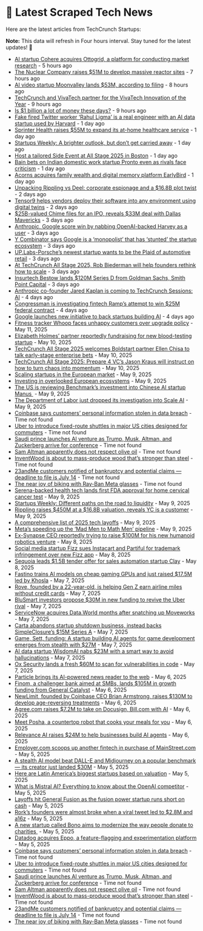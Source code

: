 
# 📰 Latest Scraped Tech News

Here are the latest articles from TechCrunch Startups:

**Note:** This data will refresh in Four hours interval. Stay tuned for the latest updates! 🔄
- [AI startup Cohere acquires Ottogrid, a platform for conducting market research](https://techcrunch.com/2025/05/16/ai-startup-cohere-acquires-ottogrid-a-platform-for-conducting-market-research/) - 5 hours ago
- [The Nuclear Company raises $51M to develop massive reactor sites](https://techcrunch.com/2025/05/16/the-nuclear-company-raises-51m-to-develop-massive-reactor-sites/) - 7 hours ago
- [AI video startup Moonvalley lands $53M, according to filing](https://techcrunch.com/2025/05/16/ai-video-startup-moonvalley-lands-53m-according-to-filing/) - 8 hours ago
- [TechCrunch and VivaTech partner for the VivaTech Innovation of the Year](https://techcrunch.com/2025/05/16/techcrunch-and-vivatech-partner-for-the-vivatech-innovation-of-the-year/) - 9 hours ago
- [Is $1 billion a lot of money these days?](https://techcrunch.com/podcast/is-1-billion-a-lot-of-money-these-days/) - 9 hours ago
- [Fake fired Twitter worker ‘Rahul Ligma’ is a real engineer with an AI data startup used by Harvard](https://techcrunch.com/2025/05/15/fake-fired-twitter-worker-rahul-ligma-is-a-real-engineer-with-an-ai-data-startup-used-by-harvard/) - 1 day ago
- [Sprinter Health raises $55M to expand its at-home healthcare service](https://techcrunch.com/2025/05/15/sprinter-health-raises-55m-to-expand-its-at-home-healthcare-service/) - 1 day ago
- [Startups Weekly: A brighter outlook, but don’t get carried away](https://techcrunch.com/2025/05/15/startups-weekly-a-brighter-outlook-but-dont-get-carried-away/) - 1 day ago
- [Host a tailored Side Event at All Stage 2025 in Boston](https://techcrunch.com/2025/05/15/host-a-tailored-side-event-at-all-stage-2025-in-boston/) - 1 day ago
- [Bain bets on Indian domestic work startup Pronto even as rivals face criticism](https://techcrunch.com/2025/05/15/bain-bets-on-indian-domestic-work-startup-pronto-even-as-rivals-face-criticism/) - 1 day ago
- [Acorns acquires family wealth and digital memory platform EarlyBird](https://techcrunch.com/2025/05/15/acorns-acquires-family-wealth-and-digital-memory-platform-earlybird/) - 1 day ago
- [Unpacking Rippling vs Deel: corporate espionage and a $16.8B plot twist](https://techcrunch.com/podcast/unpacking-rippling-vs-deel-corporate-espionage-and-a-16-8b-plot-twist/) - 2 days ago
- [Tensor9 helps vendors deploy their software into any environment using digital twins](https://techcrunch.com/2025/05/14/tensor9-helps-vendors-deploy-their-software-into-any-environment-using-digital-twins/) - 2 days ago
- [$25B-valued Chime files for an IPO, reveals $33M deal with Dallas Mavericks](https://techcrunch.com/2025/05/13/25b-valued-chime-files-for-an-ipo-reveals-33m-deal-with-dallas-mavericks/) - 3 days ago
- [Anthropic, Google score win by nabbing OpenAI-backed Harvey as a user](https://techcrunch.com/2025/05/13/anthropic-google-score-win-by-nabbing-openai-backed-harvey-as-a-user/) - 3 days ago
- [Y Combinator says Google is a ‘monopolist’ that has ‘stunted’ the startup ecosystem](https://techcrunch.com/2025/05/13/y-combinator-says-google-is-a-monopolist-that-has-stunted-the-startup-ecosystem/) - 3 days ago
- [UP.Labs-Porsche’s newest startup wants to be the Plaid of automotive retail](https://techcrunch.com/2025/05/13/up-labs-porsches-newest-startup-wants-to-be-the-plaid-of-automotive-retail/) - 3 days ago
- [At TechCrunch All Stage 2025, Rob Biederman will help founders rethink how to scale](https://techcrunch.com/2025/05/13/at-techcrunch-all-stage-2025-rob-biederman-will-help-founders-rethink-how-to-scale/) - 3 days ago
- [Insurtech Bestow lands $120M Series D from Goldman Sachs, Smith Point Capital](https://techcrunch.com/2025/05/13/insurtech-bestow-lands-120m-series-d-from-goldman-sachs-smith-point-capital/) - 3 days ago
- [Anthropic co-founder Jared Kaplan is coming to TechCrunch Sessions: AI](https://techcrunch.com/2025/05/12/anthropic-co-founder-jared-kaplan-is-coming-to-techcrunch-sessions-ai/) - 4 days ago
- [Congressman is investigating fintech Ramp’s attempt to win $25M federal contract](https://techcrunch.com/2025/05/12/congressman-is-investigating-fintech-ramps-attempt-to-win-25m-federal-contract/) - 4 days ago
- [Google launches new initiative to back startups building AI](https://techcrunch.com/2025/05/12/google-launches-new-initiative-to-back-startups-building-ai/) - 4 days ago
- [Fitness tracker Whoop faces unhappy customers over upgrade policy](https://techcrunch.com/2025/05/11/fitness-tracker-whoop-faces-unhappy-customers-over-upgrade-policy/) - May 11, 2025
- [Elizabeth Holmes’ partner reportedly fundraising for new blood-testing startup](https://techcrunch.com/2025/05/10/elizabeth-holmes-partner-reportedly-fundraising-for-new-blood-testing-startup/) - May 10, 2025
- [TechCrunch All Stage 2025 welcomes Boldstart partner Ellen Chisa to talk early-stage enterprise bets](https://techcrunch.com/2025/05/10/techcrunch-all-stage-2025-welcomes-boldstart-partner-ellen-chisa-to-talk-early-stage-enterprise-bets/) - May 10, 2025
- [TechCrunch All Stage 2025: Prepare 4 VC’s Jason Kraus will instruct on how to turn chaos into momentum](https://techcrunch.com/2025/05/10/techcrunch-all-stage-2025-prepare-4-vcs-jason-kraus-will-instruct-on-how-to-turn-chaos-into-momentum/) - May 10, 2025
- [Scaling startups in the European market](https://techcrunch.com/video/scaling-startups-in-the-european-market/) - May 9, 2025
- [Investing in overlooked European ecosystems](https://techcrunch.com/video/investing-in-overlooked-european-ecosystems/) - May 9, 2025
- [The US is reviewing Benchmark’s investment into Chinese AI startup Manus ](https://techcrunch.com/2025/05/09/the-us-is-reviewing-benchmarks-investment-into-chinese-ai-startup-manus/) - May 9, 2025
- [The Department of Labor just dropped its investigation into Scale AI](https://techcrunch.com/2025/05/09/the-department-of-labor-just-dropped-its-investigation-into-scale-ai/) - May 9, 2025
- [Coinbase says customers’ personal information stolen in data breach](https://techcrunch.com/2025/05/15/coinbase-says-customers-personal-information-stolen-in-data-breach/) - Time not found
- [Uber to introduce fixed-route shuttles in major US cities designed for commuters](https://techcrunch.com/2025/05/14/uber-to-introduce-fixed-route-shuttles-in-major-us-cities-other-ways-to-save/) - Time not found
- [Saudi prince launches AI venture as Trump, Musk, Altman, and Zuckerberg arrive for conference](https://techcrunch.com/2025/05/12/saudi-prince-launches-ai-venture-as-trump-musk-altman-and-zuckerberg-arrive-for-conference/) - Time not found
- [Sam Altman apparently does not respect olive oil](https://techcrunch.com/2025/05/12/sam-altman-apparently-does-not-respect-olive-oil/) - Time not found
- [InventWood is about to mass-produce wood that’s stronger than steel](https://techcrunch.com/2025/05/12/inventwood-is-about-to-mass-produce-wood-thats-stronger-than-steel/) - Time not found
- [23andMe customers notified of bankruptcy and potential claims — deadline to file is July 14](https://techcrunch.com/2025/05/11/23andme-customers-notified-of-bankruptcy-and-potential-claims-deadline-to-file-is-july-14/) - Time not found
- [The near joy of biking with Ray-Ban Meta glasses](https://techcrunch.com/2025/05/10/the-near-joy-of-biking-with-ray-ban-meta-glasses/) - Time not found
- [Serena-backed health tech lands first FDA approval for home cervical cancer test](https://techcrunch.com/2025/05/09/serena-backed-health-tech-lands-first-fda-approval-for-home-cervical-cancer-test/) - May 9, 2025
- [Startups Weekly: Different paths on the road to liquidity](https://techcrunch.com/2025/05/09/startups-weekly-different-paths-on-the-road-to-liquidity/) - May 9, 2025
- [Rippling raises $450M at a $16.8B valuation, reveals YC is a customer](https://techcrunch.com/2025/05/09/rippling-raises-450m-at-a-16-8b-valuation-reveals-yc-is-a-customer/) - May 9, 2025
- [A comprehensive list of 2025 tech layoffs](https://techcrunch.com/2025/05/09/tech-layoffs-2025-list/) - May 9, 2025
- [Meta’s speeding up the ‘Mad Men to Math Men’ pipeline](https://techcrunch.com/podcast/metas-speeding-up-the-mad-men-to-math-men-pipeline/) - May 9, 2025
- [Ex-Synapse CEO reportedly trying to raise $100M for his new humanoid robotics venture](https://techcrunch.com/2025/05/08/ex-synapse-ceo-reportedly-trying-to-raise-100m-for-his-new-humanoid-robotics-venture/) - May 8, 2025
- [Social media startup Fizz sues Instacart and Partiful for trademark infringement over new Fizz app](https://techcrunch.com/2025/05/08/social-media-startup-fizz-sues-instacart-and-partiful-for-trademark-infringement-over-new-fizz-app/) - May 8, 2025
- [Sequoia leads $1.5B tender offer for sales automation startup Clay](https://techcrunch.com/2025/05/08/clay-authorizes-employee-tender-at-a-1-5b-valuation-led-by-sequoia/) - May 8, 2025
- [Fastino trains AI models on cheap gaming GPUs and just raised $17.5M led by Khosla](https://techcrunch.com/2025/05/07/fastino-trains-ai-models-on-cheap-gaming-gpus-and-just-raised-17-5m-led-by-khosla/) - May 7, 2025
- [Rove, founded by a 22-year-old, is helping Gen Z earn airline miles without credit cards](https://techcrunch.com/2025/05/07/rove-founded-by-a-22-year-old-is-helping-gen-z-earn-airline-miles-without-credit-cards/) - May 7, 2025
- [BluSmart investors propose $30M in new funding to revive the Uber rival](https://techcrunch.com/2025/05/07/blusmart-investors-propose-resolution-30m-in-new-funding-to-revive-the-uber-rival/) - May 7, 2025
- [ServiceNow acquires Data.World months after snatching up Moveworks](https://techcrunch.com/2025/05/07/servicenow-acquires-data-world-two-months-after-acquiring-moveworks/) - May 7, 2025
- [Carta abandons startup shutdown business, instead backs SimpleClosure’s $15M Series A](https://techcrunch.com/2025/05/07/carta-abandons-startup-shutdown-business-instead-backs-simpleclosures-15m-series-a/) - May 7, 2025
- [Game, Sett, funding: A startup building AI agents for game development emerges from stealth with $27M](https://techcrunch.com/2025/05/07/game-sett-funding-a-startup-building-ai-agents-for-game-development-emerges-from-stealth-with-27m/) - May 7, 2025
- [AI data startup WisdomAI nabs $23M with a smart way to avoid hallucinations](https://techcrunch.com/2025/05/07/ai-data-startup-wisdomai-nabs-23m-with-a-smart-way-to-avoid-hallucinations/) - May 7, 2025
- [Ox Security lands a fresh $60M to scan for vulnerabilities in code](https://techcrunch.com/2025/05/07/ox-security-lands-a-fresh-60m-to-scan-for-vulnerabilities-in-code/) - May 7, 2025
- [Particle brings its AI-powered news reader to the web](https://techcrunch.com/2025/05/06/particle-brings-its-ai-powered-news-reader-to-the-web/) - May 6, 2025
- [Finom, a challenger bank aimed at SMBs, lands $105M in growth funding from General Catalyst](https://techcrunch.com/2025/05/06/finom-a-challenger-bank-aimed-at-smbs-lands-104m-in-growth-funding-from-general-catalyst/) - May 6, 2025
- [NewLimit, founded by Coinbase CEO Brian Armstrong, raises $130M to develop age-reversing treatments](https://techcrunch.com/2025/05/06/newlimit-founded-by-coinbase-ceo-brian-armstrong-raises-130m-to-develop-age-reversing-therapies/) - May 6, 2025
- [Agree.com raises $7.2M to take on Docusign, Bill.com with AI](https://techcrunch.com/2025/05/06/agree-com-raises-7-2m-to-take-on-docusign-bill-com-with-ai/) - May 6, 2025
- [Meet Posha, a countertop robot that cooks your meals for you](https://techcrunch.com/2025/05/06/meet-posha-a-countertop-robot-that-cooks-your-meals-for-you/) - May 6, 2025
- [Relevance AI raises $24M to help businesses build AI agents](https://techcrunch.com/2025/05/06/relevance-ai-raises-24m-series-b-to-help-anyone-build-teams-of-ai-agents/) - May 6, 2025
- [Employer.com scoops up another fintech in purchase of MainStreet.com](https://techcrunch.com/2025/05/05/employer-com-scoops-up-another-fintech-in-purchase-of-mainstreet-com/) - May 5, 2025
- [A stealth AI model beat DALL-E and Midjourney on a popular benchmark — its creator just landed $30M](https://techcrunch.com/2025/05/05/a-stealth-ai-model-beat-dall-e-and-midjourney-on-a-popular-benchmark-its-creator-just-landed-30m/) - May 5, 2025
- [Here are Latin America’s biggest startups based on valuation](https://techcrunch.com/2025/05/05/here-are-latin-americas-biggest-startups-based-on-valuation/) - May 5, 2025
- [What is Mistral AI? Everything to know about the OpenAI competitor](https://techcrunch.com/2025/05/05/what-is-mistral-ai-everything-to-know-about-the-openai-competitor/) - May 5, 2025
- [Layoffs hit General Fusion as the fusion power startup runs short on cash](https://techcrunch.com/2025/05/05/layoffs-hit-general-fusion-as-the-fusion-power-startup-runs-short-on-cash/) - May 5, 2025
- [Rork’s founders were almost broke when a viral tweet led to $2.8M and a16z](https://techcrunch.com/2025/05/05/rorks-founders-were-almost-broke-when-a-viral-tweet-led-to-2-8m-and-a16z/) - May 5, 2025
- [A new startup called Bono aims to modernize the way people donate to charities ](https://techcrunch.com/2025/05/05/a-new-startup-called-bono-aims-to-modernize-the-way-people-donate-to-charities/) - May 5, 2025
- [Datadog acquires Eppo, a feature-flagging and experimentation platform](https://techcrunch.com/2025/05/05/datadog-acquires-eppo-a-feature-flagging-and-experimentation-platform/) - May 5, 2025
- [Coinbase says customers’ personal information stolen in data breach](https://techcrunch.com/2025/05/15/coinbase-says-customers-personal-information-stolen-in-data-breach/) - Time not found
- [Uber to introduce fixed-route shuttles in major US cities designed for commuters](https://techcrunch.com/2025/05/14/uber-to-introduce-fixed-route-shuttles-in-major-us-cities-other-ways-to-save/) - Time not found
- [Saudi prince launches AI venture as Trump, Musk, Altman, and Zuckerberg arrive for conference](https://techcrunch.com/2025/05/12/saudi-prince-launches-ai-venture-as-trump-musk-altman-and-zuckerberg-arrive-for-conference/) - Time not found
- [Sam Altman apparently does not respect olive oil](https://techcrunch.com/2025/05/12/sam-altman-apparently-does-not-respect-olive-oil/) - Time not found
- [InventWood is about to mass-produce wood that’s stronger than steel](https://techcrunch.com/2025/05/12/inventwood-is-about-to-mass-produce-wood-thats-stronger-than-steel/) - Time not found
- [23andMe customers notified of bankruptcy and potential claims — deadline to file is July 14](https://techcrunch.com/2025/05/11/23andme-customers-notified-of-bankruptcy-and-potential-claims-deadline-to-file-is-july-14/) - Time not found
- [The near joy of biking with Ray-Ban Meta glasses](https://techcrunch.com/2025/05/10/the-near-joy-of-biking-with-ray-ban-meta-glasses/) - Time not found